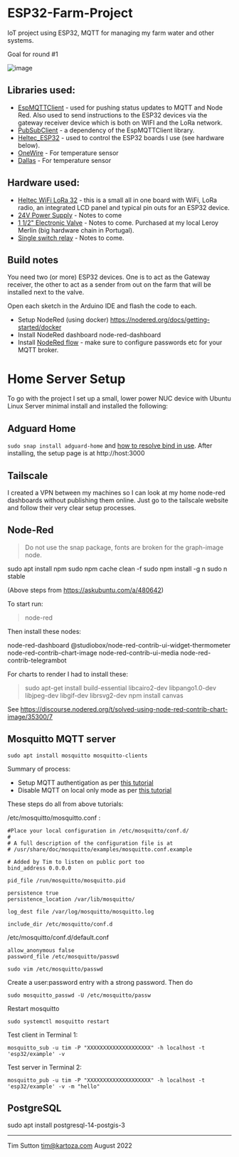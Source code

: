 # ESP32-Farm-Project

IoT project using ESP32, MQTT for managing my farm water and other systems.

Goal for round #1

![image](https://user-images.githubusercontent.com/178003/183320068-6088a241-fabf-45f2-b0a9-09ec879ad76e.png)

## Libraries used:

* [EspMQTTClient](https://github.com/plapointe6/EspMQTTClient) - used for pushing status updates to MQTT and Node Red. Also used to send instructions to the ESP32 devices via the gateway receiver device which is both on WIFI and the LoRa network.
* [PubSubClient](https://pubsubclient.knolleary.net/) - a dependency of the EspMQTTClient library.
* [Heltec_ESP32](https://github.com/HelTecAutomation/Heltec_ESP32) - used to control the ESP32 boards I use (see hardware below).
* [OneWire](https://www.pjrc.com/teensy/td_libs_OneWire.html) - For temperature sensor
* [Dallas](https://github.com/milesburton/Arduino-Temperature-Control-Library) - For temperature sensor

## Hardware used:

* [Heltec WiFi LoRa 32](https://heltec-automation-docs.readthedocs.io/en/latest/esp32/wifi_lora_32/index.html) - this is a small all in one board with WiFi, LoRa radio, an integrated LCD panel and typical pin outs for an ESP32 device. 
* [24V Power Supply]() - Notes to come
* [1 1/2" Electronic Valve]() - Notes to come. Purchased at my local Leroy Merlin (big hardware chain in Portugal).
* [Single switch relay]() - Notes to come.

## Build notes

You need two (or more) ESP32 devices. One is to act as the Gateway receiver, the other to act as a sender from out on the farm that will be installed next to the valve.

Open each sketch in the Arduino IDE and flash the code to each.


* Setup NodeRed (using docker) https://nodered.org/docs/getting-started/docker
* Install NodeRed dashboard node-red-dashboard
* Install [NodeRed flow](nodered/flows.json) - make sure to configure passwords etc for your MQTT broker.

# Home Server Setup

To go with the project I set up a small, lower power NUC device with Ubuntu Linux Server minimal install and installed the following:

## Adguard Home 

``sudo snap install adguard-home`` and [how to resolve bind in use](https://github.com/AdguardTeam/AdGuardHome/wiki/FAQ#bindinuse). After installing, the setup page is at http://host:3000

## Tailscale 

I created a VPN between my machines so I can look at my home node-red dashboards without publishing them online. Just go to the tailscale website and follow their very clear setup processes.

## Node-Red

> Do not use the snap package, fonts are broken for the graph-image node.

sudo apt install npm
sudo npm cache clean -f
sudo npm install -g n
sudo n stable

(Above steps from https://askubuntu.com/a/480642)

To start run:

> node-red

Then install these nodes:

node-red-dashboard
@studiobox/node-red-contrib-ui-widget-thermometer
node-red-contrib-chart-image
node-red-contrib-ui-media
node-red-contrib-telegrambot


For charts to render I had to install these:

> sudo apt-get install build-essential libcairo2-dev libpango1.0-dev libjpeg-dev libgif-dev librsvg2-dev
> npm install canvas

See https://discourse.nodered.org/t/solved-using-node-red-contrib-chart-image/35300/7

## Mosquitto MQTT server

```
sudo apt install mosquitto mosquitto-clients
```

Summary of process:

* Setup MQTT authentigation as per [this tutorial](https://www.vultr.com/pt/docs/install-mosquitto-mqtt-broker-on-ubuntu-20-04-server/)
* Disable MQTT on local only mode as per [this tutorial](https://techoverflow.net/2021/11/25/how-to-fix-mosquitto-mqtt-local-only-mode-and-listen-on-all-ip-addresses/)

These steps do all from above tutorials:

/etc/mosquitto/mosquitto.conf :

```
#Place your local configuration in /etc/mosquitto/conf.d/
#
# A full description of the configuration file is at
# /usr/share/doc/mosquitto/examples/mosquitto.conf.example

# Added by Tim to listen on public port too
bind_address 0.0.0.0

pid_file /run/mosquitto/mosquitto.pid

persistence true
persistence_location /var/lib/mosquitto/

log_dest file /var/log/mosquitto/mosquitto.log

include_dir /etc/mosquitto/conf.d

```

/etc/mosquitto/conf.d/default.conf


```
allow_anonymous false
password_file /etc/mosquitto/passwd
```


```
sudo vim /etc/mosquitto/passwd
```

Create a user:password entry with a strong password. Then do

```
sudo mosquitto_passwd -U /etc/mosquitto/passw
```

Restart mosquitto

```
sudo systemctl mosquitto restart
```

Test client in Terminal 1:

```
mosquitto_sub -u tim -P "XXXXXXXXXXXXXXXXXXXX" -h localhost -t 'esp32/example' -v
```

Test server in Terminal 2:

```
mosquitto_pub -u tim -P "XXXXXXXXXXXXXXXXXXXX" -h localhost -t 'esp32/example' -v -m "hello"
```



## PostgreSQL


sudo apt install postgresql-14-postgis-3






-----

Tim Sutton
tim@kartoza.com
August 2022
